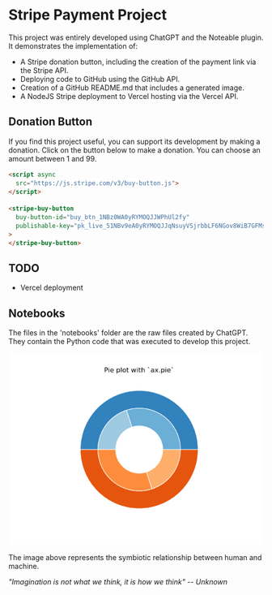 
# Stripe Payment Project

This project was entirely developed using ChatGPT and the Noteable plugin. It demonstrates the implementation of:

- A Stripe donation button, including the creation of the payment link via the Stripe API.
- Deploying code to GitHub using the GitHub API.
- Creation of a GitHub README.md that includes a generated image.
- A NodeJS Stripe deployment to Vercel hosting via the Vercel API.

## Donation Button

If you find this project useful, you can support its development by making a donation. Click on the button below to make a donation. You can choose an amount between 1 and 99.

```HTML
<script async
  src="https://js.stripe.com/v3/buy-button.js">
</script>

<stripe-buy-button
  buy-button-id="buy_btn_1NBz0WA0yRYMOQJJWPhUl2fy"
  publishable-key="pk_live_51NBv9eA0yRYMOQJJqNsuyVSjrbbLF6NGov8WiB7GFMs2O1TajLUb3lHZ6ixd0ZdhfTRyDKRmbWAvWZgIxOTMzGdE00ZGkxpcKh"
>
</stripe-buy-button>
```

## TODO

- Vercel deployment

## Notebooks

The files in the 'notebooks' folder are the raw files created by ChatGPT. They contain the Python code that was executed to develop this project.

![Human AI Conflict](https://github.com/matthewhand/stripe-payment/raw/main/human_ai_conflict.png)

The image above represents the symbiotic relationship between human and machine.

*"Imagination is not what we think, it is how we think" -- Unknown*
